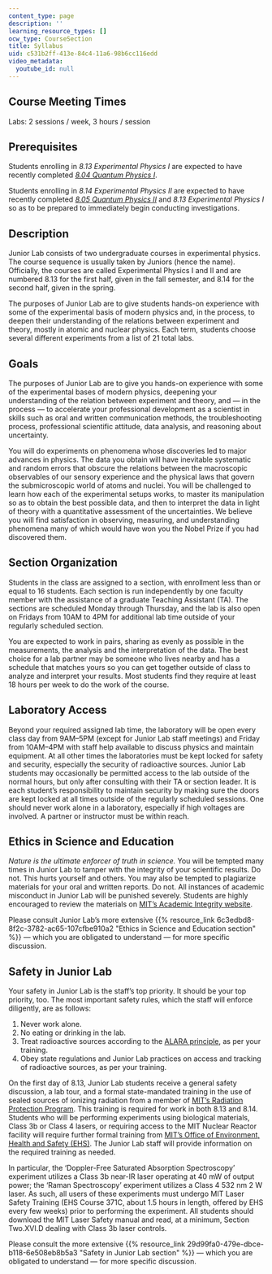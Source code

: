 ```yaml
---
content_type: page
description: ''
learning_resource_types: []
ocw_type: CourseSection
title: Syllabus
uid: c531b2ff-413e-84c4-11a6-98b6cc116edd
video_metadata:
  youtube_id: null
---
```


Course Meeting Times
--------------------

Labs: 2 sessions / week, 3 hours / session

Prerequisites
-------------

Students enrolling in _8.13 Experimental Physics I_ are expected to have recently completed [_8.04_ _Quantum Physics I_](/courses/8-04-quantum-physics-i-spring-2016).

Students enrolling in _8.14 Experimental Physics II_ are expected to have recently completed [_8.05_ _Quantum Physics II_](/courses/8-05-quantum-physics-ii-fall-2013) and _8.13 Experimental Physics I_ so as to be prepared to immediately begin conducting investigations. 

Description
-----------

Junior Lab consists of two undergraduate courses in experimental physics. The course sequence is usually taken by Juniors (hence the name). Officially, the courses are called Experimental Physics I and II and are numbered 8.13 for the first half, given in the fall semester, and 8.14 for the second half, given in the spring.

The purposes of Junior Lab are to give students hands-on experience with some of the experimental basis of modern physics and, in the process, to deepen their understanding of the relations between experiment and theory, mostly in atomic and nuclear physics. Each term, students choose several different experiments from a list of 21 total labs.

Goals
-----

The purposes of Junior Lab are to give you hands-on experience with some of the experimental bases of modern physics, deepening your understanding of the relation between experiment and theory, and — in the process — to accelerate your professional development as a scientist in skills such as oral and written communication methods, the troubleshooting process, professional scientific attitude, data analysis, and reasoning about uncertainty.

You will do experiments on phenomena whose discoveries led to major advances in physics. The data you obtain will have inevitable systematic and random errors that obscure the relations between the macroscopic observables of our sensory experience and the physical laws that govern the submicroscopic world of atoms and nuclei. You will be challenged to learn how each of the experimental setups works, to master its manipulation so as to obtain the best possible data, and then to interpret the data in light of theory with a quantitative assessment of the uncertainties. We believe you will find satisfaction in observing, measuring, and understanding phenomena many of which would have won you the Nobel Prize if you had discovered them.

Section Organization
--------------------

Students in the class are assigned to a section, with enrollment less than or equal to 16 students. Each section is run independently by one faculty member with the assistance of a graduate Teaching Assistant (TA). The sections are scheduled Monday through Thursday, and the lab is also open on Fridays from 10AM to 4PM for additional lab time outside of your regularly scheduled section.

You are expected to work in pairs, sharing as evenly as possible in the measurements, the analysis and the interpretation of the data. The best choice for a lab partner may be someone who lives nearby and has a schedule that matches yours so you can get together outside of class to analyze and interpret your results. Most students find they require at least 18 hours per week to do the work of the course.

Laboratory Access
-----------------

Beyond your required assigned lab time, the laboratory will be open every class day from 9AM–5PM (except for Junior Lab staff meetings) and Friday from 10AM–4PM with staff help available to discuss physics and maintain equipment. At all other times the laboratories must be kept locked for safety and security, especially the security of radioactive sources. Junior Lab students may occasionally be permitted access to the lab outside of the normal hours, but only after consulting with their TA or section leader. It is each student’s responsibility to maintain security by making sure the doors are kept locked at all times outside of the regularly scheduled sessions. One should never work alone in a laboratory, especially if high voltages are involved. A partner or instructor must be within reach.

Ethics in Science and Education
-------------------------------

_Nature is the ultimate enforcer of truth in science._ You will be tempted many times in Junior Lab to tamper with the integrity of your scientific results. Do not. This hurts yourself and others. You may also be tempted to plagiarize materials for your oral and written reports. Do not. All instances of academic misconduct in Junior Lab will be punished severely. Students are highly encouraged to review the materials on [MIT’s Academic Integrity website](http://integrity.mit.edu/).

Please consult Junior Lab’s more extensive {{% resource_link 6c3edbd8-8f2c-3782-ac65-107cfbe910a2 "Ethics in Science and Education section" %}} — which you are obligated to understand — for more specific discussion.

Safety in Junior Lab
--------------------

Your safety in Junior Lab is the staff’s top priority. It should be your top priority, too. The most important safety rules, which the staff will enforce diligently, are as follows:

1.  Never work alone.
2.  No eating or drinking in the lab.
3.  Treat radioactive sources according to the [ALARA principle](https://www.nrc.gov/reading-rm/basic-ref/glossary/alara.html), as per your training.
4.  Obey state regulations and Junior Lab practices on access and tracking of radioactive sources, as per your training.

On the first day of 8.13, Junior Lab students receive a general safety discussion, a lab tour, and a formal state-mandated training in the use of sealed sources of ionizing radiation from a member of [MIT’s Radiation Protection Program](https://ehs-apps.mit.edu/site/radiation-protection/about-radiation-protection-program). This training is required for work in both 8.13 and 8.14. Students who will be performing experiments using biological materials, Class 3b or Class 4 lasers, or requiring access to the MIT Nuclear Reactor facility will require further formal training from [MIT’s Office of Environment, Health and Safety (EHS)](https://ehs.mit.edu/site/). The Junior Lab staff will provide information on the required training as needed.

In particular, the ‘Doppler-Free Saturated Absorption Spectroscopy’ experiment utilizes a Class 3b near-IR laser operating at 40 mW of output power; the ‘Raman Spectroscopy’ experiment utilizes a Class 4 532 nm 2 W laser. As such, all users of these experiments must undergo MIT Laser Safety Training (EHS Course 371C, about 1.5 hours in length, offered by EHS every few weeks) prior to performing the experiment. All students should download the MIT Laser Safety manual and read, at a minimum, Section Two.XVI.D dealing with Class 3b laser controls.

Please consult the more extensive {{% resource_link 29d99fa0-479e-dbce-b118-6e508eb8b5a3 "Safety in Junior Lab section" %}} — which you are obligated to understand — for more specific discussion.